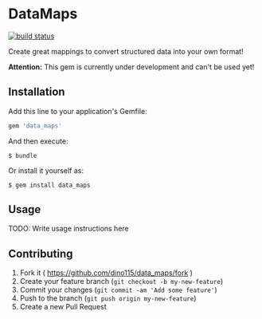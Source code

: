 # DataMaps
[![build status](https://gitlab-ci.sys.mixxt.net/projects/11/status.png?ref=master)](https://gitlab-ci.sys.mixxt.net/projects/11?ref=master)

Create great mappings to convert structured data into your own format!

**Attention:** This gem is currently under development and can't be used yet!

## Installation

Add this line to your application's Gemfile:

```ruby
gem 'data_maps'
```

And then execute:

    $ bundle

Or install it yourself as:

    $ gem install data_maps

## Usage

TODO: Write usage instructions here

## Contributing

1. Fork it ( https://github.com/dino115/data_maps/fork )
2. Create your feature branch (`git checkout -b my-new-feature`)
3. Commit your changes (`git commit -am 'Add some feature'`)
4. Push to the branch (`git push origin my-new-feature`)
5. Create a new Pull Request
